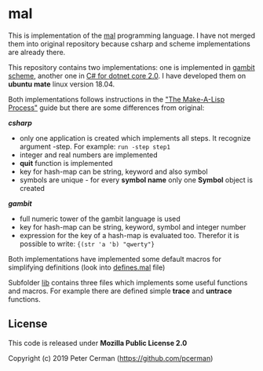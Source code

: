 # mal

This is implementation of the [mal](https://github.com/kanaka/mal) programming language. I have not merged them into original repository because csharp and scheme implementations are already there.

This repository contains two implementations: one is implemented in [gambit scheme](http://gambitscheme.org), another one in [C# for dotnet core 2.0](https://dotnet.microsoft.com). I have developed them on **ubuntu mate** linux version 18.04.

Both implementations follows instructions in the ["The Make-A-Lisp Process"](https://github.com/kanaka/mal/blob/master/process/guide.md) guide but there are some differences from original:

_**csharp**_

* only one application is created which implements all steps. It recognize argument
 -step. For example: `run -step step1`
* integer and real numbers are implemented
* **quit** function is implemented
* key for hash-map can be string, keyword and also symbol
* symbols are unique - for every **symbol name** only one **Symbol** object is created

_**gambit**_

* full numeric tower of the gambit language is used
* key for hash-map can be string, keyword, symbol and integer number
* expression for the key of a hash-map is evaluated too.
  Therefor it is possible to write: `{(str 'a 'b) "qwerty"}`

Both implementations have implemented some default macros for simplifying definitions (look into [defines.mal](https://github.com/pcerman/mal/csharp/defines.mal) file)

Subfolder [lib](https://github.com/pcerman/mal/lib/) contains three files which implements some useful functions and macros. For example there are defined simple **trace** and **untrace** functions.

## License

This code is released under **Mozilla Public License 2.0**

Copyright (c) 2019 Peter Cerman (<https://github.com/pcerman>)
